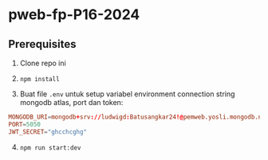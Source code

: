 # pweb-fp-P16-2024

## Prerequisites

1. Clone repo ini

2. `npm install`

3. Buat file `.env` untuk setup variabel environment connection string mongodb atlas, port dan token:

```conf
MONGODB_URI=mongodb+srv://ludwigd:Batusangkar24!@pemweb.yosli.mongodb.net/fp?retryWrites=true&w=majority&appName=[]
PORT=5050
JWT_SECRET="ghcchcghg"
```

4. `npm run start:dev`